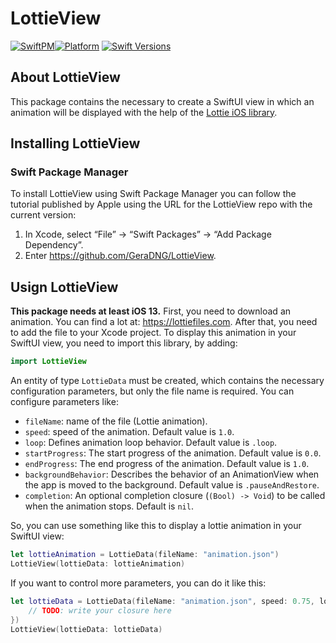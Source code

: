 # LottieView
[![SwiftPM](https://img.shields.io/badge/SPM-supported-DE5C43.svg?style=flat)](https://swift.org/package-manager/)[![Platform](https://img.shields.io/endpoint?url=https%3A%2F%2Fswiftpackageindex.com%2Fapi%2Fpackages%2Fairbnb%2Flottie-ios%2Fbadge%3Ftype%3Dplatforms)](https://swiftpackageindex.com/airbnb/lottie-ios) [![Swift Versions](https://img.shields.io/endpoint?url=https%3A%2F%2Fswiftpackageindex.com%2Fapi%2Fpackages%2Fairbnb%2Flottie-ios%2Fbadge%3Ftype%3Dswift-versions)](https://swiftpackageindex.com/airbnb/lottie-ios)

## About LottieView
This package contains the necessary to create a SwiftUI view in which an animation will be displayed with the help of the [Lottie iOS library](https://github.com/airbnb/lottie-ios).

## Installing LottieView
### Swift Package Manager
To install LottieView using Swift Package Manager you can follow the tutorial published by Apple using the URL for the LottieView repo with the current version:
1. In Xcode, select “File” → “Swift Packages” → “Add Package Dependency”.
2. Enter https://github.com/GeraDNG/LottieView.

## Usign LottieView
**This package needs at least iOS 13.**
First, you need to download an animation. You can find a lot at: https://lottiefiles.com. After that, you need to add the file to your Xcode project.
To display this animation in your SwiftUI view, you need to import this library, by adding:
```swift
import LottieView
```
An entity of type `LottieData` must be created, which contains the necessary configuration parameters, but only the file name is required. You can configure parameters like:
* `fileName`: name of the file (Lottie animation).
* `speed`: speed of the animation. Default value is `1.0`.
* `loop`: Defines animation loop behavior. Default value is `.loop`.
* `startProgress`: The start progress of the animation. Default value is `0.0`.
* `endProgress`: The end progress of the animation. Default value is `1.0`.
* `backgroundBehavior`: Describes the behavior of an AnimationView when the app is moved to the background. Default value is `.pauseAndRestore`.
* `completion`: An optional completion closure (`(Bool) -> Void`) to be called when the animation stops. Default is `nil`.

So, you can use something like this to display a lottie animation in your SwiftUI view:
```swift
let lottieAnimation = LottieData(fileName: "animation.json")
LottieView(lottieData: lottieAnimation)
```
If you want to control more parameters, you can do it like this:
```swift
let lottieData = LottieData(fileName: "animation.json", speed: 0.75, loop: .playOnce, startProgress: 0.1, endProgress: 0.9, backgroundBehavior: .continuePlaying, completion: { didAnimationCompletedPlaying in
    // TODO: write your closure here
})
LottieView(lottieData: lottieData)
```
